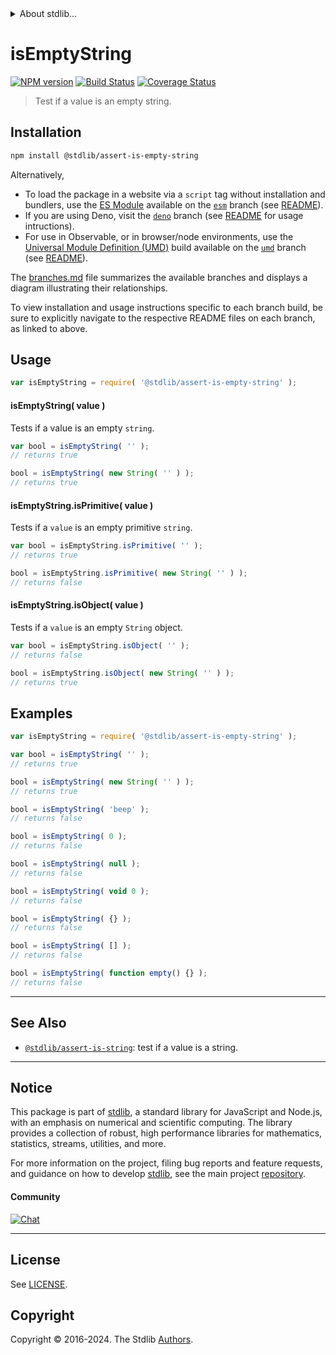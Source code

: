 <!--

@license Apache-2.0

Copyright (c) 2018 The Stdlib Authors.

Licensed under the Apache License, Version 2.0 (the "License");
you may not use this file except in compliance with the License.
You may obtain a copy of the License at

   http://www.apache.org/licenses/LICENSE-2.0

Unless required by applicable law or agreed to in writing, software
distributed under the License is distributed on an "AS IS" BASIS,
WITHOUT WARRANTIES OR CONDITIONS OF ANY KIND, either express or implied.
See the License for the specific language governing permissions and
limitations under the License.

-->


<details>
  <summary>
    About stdlib...
  </summary>
  <p>We believe in a future in which the web is a preferred environment for numerical computation. To help realize this future, we've built stdlib. stdlib is a standard library, with an emphasis on numerical and scientific computation, written in JavaScript (and C) for execution in browsers and in Node.js.</p>
  <p>The library is fully decomposable, being architected in such a way that you can swap out and mix and match APIs and functionality to cater to your exact preferences and use cases.</p>
  <p>When you use stdlib, you can be absolutely certain that you are using the most thorough, rigorous, well-written, studied, documented, tested, measured, and high-quality code out there.</p>
  <p>To join us in bringing numerical computing to the web, get started by checking us out on <a href="https://github.com/stdlib-js/stdlib">GitHub</a>, and please consider <a href="https://opencollective.com/stdlib">financially supporting stdlib</a>. We greatly appreciate your continued support!</p>
</details>

# isEmptyString

[![NPM version][npm-image]][npm-url] [![Build Status][test-image]][test-url] [![Coverage Status][coverage-image]][coverage-url] <!-- [![dependencies][dependencies-image]][dependencies-url] -->

> Test if a value is an empty string.

<section class="installation">

## Installation

```bash
npm install @stdlib/assert-is-empty-string
```

Alternatively,

-   To load the package in a website via a `script` tag without installation and bundlers, use the [ES Module][es-module] available on the [`esm`][esm-url] branch (see [README][esm-readme]).
-   If you are using Deno, visit the [`deno`][deno-url] branch (see [README][deno-readme] for usage intructions).
-   For use in Observable, or in browser/node environments, use the [Universal Module Definition (UMD)][umd] build available on the [`umd`][umd-url] branch (see [README][umd-readme]).

The [branches.md][branches-url] file summarizes the available branches and displays a diagram illustrating their relationships.

To view installation and usage instructions specific to each branch build, be sure to explicitly navigate to the respective README files on each branch, as linked to above.

</section>

<section class="usage">

## Usage

```javascript
var isEmptyString = require( '@stdlib/assert-is-empty-string' );
```

#### isEmptyString( value )

Tests if a value is an empty `string`.

<!-- eslint-disable no-new-wrappers -->

```javascript
var bool = isEmptyString( '' );
// returns true

bool = isEmptyString( new String( '' ) );
// returns true
```

#### isEmptyString.isPrimitive( value )

Tests if a `value` is an empty primitive `string`.

<!-- eslint-disable no-new-wrappers -->

```javascript
var bool = isEmptyString.isPrimitive( '' );
// returns true

bool = isEmptyString.isPrimitive( new String( '' ) );
// returns false
```

#### isEmptyString.isObject( value )

Tests if a `value` is an empty `String` object.

<!-- eslint-disable no-new-wrappers -->

```javascript
var bool = isEmptyString.isObject( '' );
// returns false

bool = isEmptyString.isObject( new String( '' ) );
// returns true
```

</section>

<!-- /.usage -->

<section class="examples">

## Examples

<!-- eslint-disable no-new-wrappers, no-restricted-syntax, no-empty-function -->

<!-- eslint no-undef: "error" -->

```javascript
var isEmptyString = require( '@stdlib/assert-is-empty-string' );

var bool = isEmptyString( '' );
// returns true

bool = isEmptyString( new String( '' ) );
// returns true

bool = isEmptyString( 'beep' );
// returns false

bool = isEmptyString( 0 );
// returns false

bool = isEmptyString( null );
// returns false

bool = isEmptyString( void 0 );
// returns false

bool = isEmptyString( {} );
// returns false

bool = isEmptyString( [] );
// returns false

bool = isEmptyString( function empty() {} );
// returns false
```

</section>

<!-- /.examples -->

<!-- Section for related `stdlib` packages. Do not manually edit this section, as it is automatically populated. -->

<section class="related">

* * *

## See Also

-   <span class="package-name">[`@stdlib/assert-is-string`][@stdlib/assert/is-string]</span><span class="delimiter">: </span><span class="description">test if a value is a string.</span>

</section>

<!-- /.related -->

<!-- Section for all links. Make sure to keep an empty line after the `section` element and another before the `/section` close. -->


<section class="main-repo" >

* * *

## Notice

This package is part of [stdlib][stdlib], a standard library for JavaScript and Node.js, with an emphasis on numerical and scientific computing. The library provides a collection of robust, high performance libraries for mathematics, statistics, streams, utilities, and more.

For more information on the project, filing bug reports and feature requests, and guidance on how to develop [stdlib][stdlib], see the main project [repository][stdlib].

#### Community

[![Chat][chat-image]][chat-url]

---

## License

See [LICENSE][stdlib-license].


## Copyright

Copyright &copy; 2016-2024. The Stdlib [Authors][stdlib-authors].

</section>

<!-- /.stdlib -->

<!-- Section for all links. Make sure to keep an empty line after the `section` element and another before the `/section` close. -->

<section class="links">

[npm-image]: http://img.shields.io/npm/v/@stdlib/assert-is-empty-string.svg
[npm-url]: https://npmjs.org/package/@stdlib/assert-is-empty-string

[test-image]: https://github.com/stdlib-js/assert-is-empty-string/actions/workflows/test.yml/badge.svg?branch=main
[test-url]: https://github.com/stdlib-js/assert-is-empty-string/actions/workflows/test.yml?query=branch:main

[coverage-image]: https://img.shields.io/codecov/c/github/stdlib-js/assert-is-empty-string/main.svg
[coverage-url]: https://codecov.io/github/stdlib-js/assert-is-empty-string?branch=main

<!--

[dependencies-image]: https://img.shields.io/david/stdlib-js/assert-is-empty-string.svg
[dependencies-url]: https://david-dm.org/stdlib-js/assert-is-empty-string/main

-->

[chat-image]: https://img.shields.io/gitter/room/stdlib-js/stdlib.svg
[chat-url]: https://app.gitter.im/#/room/#stdlib-js_stdlib:gitter.im

[stdlib]: https://github.com/stdlib-js/stdlib

[stdlib-authors]: https://github.com/stdlib-js/stdlib/graphs/contributors

[umd]: https://github.com/umdjs/umd
[es-module]: https://developer.mozilla.org/en-US/docs/Web/JavaScript/Guide/Modules

[deno-url]: https://github.com/stdlib-js/assert-is-empty-string/tree/deno
[deno-readme]: https://github.com/stdlib-js/assert-is-empty-string/blob/deno/README.md
[umd-url]: https://github.com/stdlib-js/assert-is-empty-string/tree/umd
[umd-readme]: https://github.com/stdlib-js/assert-is-empty-string/blob/umd/README.md
[esm-url]: https://github.com/stdlib-js/assert-is-empty-string/tree/esm
[esm-readme]: https://github.com/stdlib-js/assert-is-empty-string/blob/esm/README.md
[branches-url]: https://github.com/stdlib-js/assert-is-empty-string/blob/main/branches.md

[stdlib-license]: https://raw.githubusercontent.com/stdlib-js/assert-is-empty-string/main/LICENSE

<!-- <related-links> -->

[@stdlib/assert/is-string]: https://github.com/stdlib-js/assert-is-string

<!-- </related-links> -->

</section>

<!-- /.links -->
